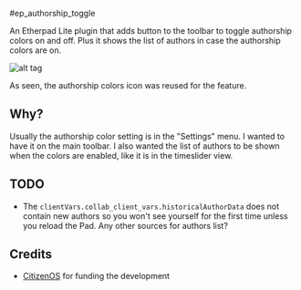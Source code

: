 #ep_authorship_toggle

An Etherpad Lite plugin that adds button to the toolbar to toggle authorship colors on and off. Plus it shows the list of authors in case the authorship colors are on.

![alt tag](https://raw.githubusercontent.com/tiblu/ep_authorship_toggle/master/docs/images/preview.png)

As seen, the authorship colors icon was reused for the feature.

## Why?

Usually the authorship color setting is in the "Settings" menu. I wanted to have it on the main toolbar.
I also wanted the list of authors to be shown when the colors are enabled, like it is in the timeslider view.


## TODO

* The ``clientVars.collab_client_vars.historicalAuthorData`` does not contain new authors so you won't see yourself for the first time unless you reload the Pad. Any other sources for authors list?

## Credits

* [CitizenOS](https://citizenos.com) for funding the development 

